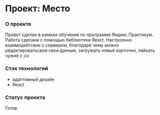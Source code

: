 # Проект: Место

### О проекте
Проект сделан в рамках обучения по программе Яндекс.Практикум. 
Работа сделана с помощью библиотеки React.
Настроенно взаимодейтсвие с сервером, благодаря чему можно редактироватьсвои свои данные, загружать новые карточки, лайкать чужие с со

### Стэк технологий
* адаптивный дизайн
* React

### Статус проекта
Готов
